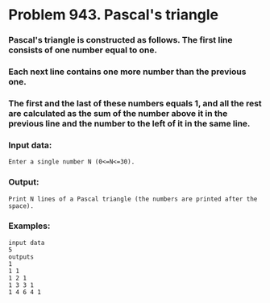 # Problem 943. Pascal's triangle

### Pascal's triangle is constructed as follows. The first line consists of one number equal to one.

### Each next line contains one more number than the previous one.

### The first and the last of these numbers equals 1, and all the rest are calculated as the sum of the number above it in the previous line and the number to the left of it in the same line.

### Input data:
```
Enter a single number N (0<=N<=30).
```

### Output:

```
Print N lines of a Pascal triangle (the numbers are printed after the space).
```

### Examples:
```
input data
5
outputs
1
1 1 
1 2 1 
1 3 3 1 
1 4 6 4 1 
```
